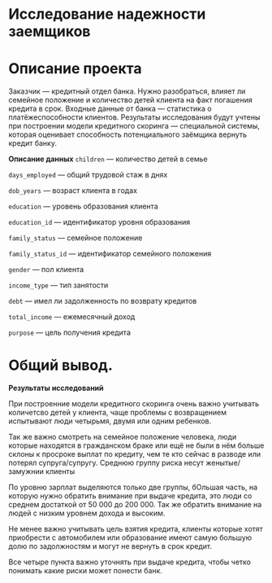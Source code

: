 # Исследование надежности заемщиков


# Описание проекта

Заказчик — кредитный отдел банка. Нужно разобраться, влияет ли семейное положение и количество детей клиента на факт погашения кредита в срок. Входные данные от банка — статистика о платёжеспособности клиентов.
Результаты исследования будут учтены при построении модели кредитного скоринга — специальной системы, которая оценивает способность потенциального заёмщика вернуть кредит банку.

**Описание данных**
`children` — количество детей в семье

`days_employed` — общий трудовой стаж в днях

`dob_years` — возраст клиента в годах

`education` — уровень образования клиента

`education_id` — идентификатор уровня образования

`family_status` — семейное положение

`family_status_id` — идентификатор семейного положения

`gender` — пол клиента

`income_type` — тип занятости

`debt` — имел ли задолженность по возврату кредитов

`total_income` — ежемесячный доход

`purpose` — цель получения кредита

# Общий вывод.

**Результаты исследований**

При построенние модели кредитного скоринга очень важно учитывать количетсво детей у клиента, чаще проблемы с возвращением испытывают люди четырьмя, двумя или одним ребенков.

Так же важно смотреть на семейное положение человека, люди которые находятся в гражданском браке или ещё не были в нём больше склоны к просроке выплат по кредиту, чем те кто сейчас в разводе или потерял супруга/супругу. Среднюю группу риска несут женытые/замужнии клиенты

По уровню зарплат выделяются только две группы, бОльшая часть, на которую нужно обратить внимание при выдаче кредита, это люди со среднем достаткой от 50 000 до 200 000. Так же обратить внимание на людей с низким уровнем дохода и высоким.

Не менее важно учитывать цель взятия кредита, клиенты которые хотят приобрести с автомобилем или образование имеют самую большую долю по задолжностям и могут не вернуть в срок кредит.

Все четыре пункта важно уточнять при выдаче кредита, чтобы четко понимать какие риски может понести банк.


